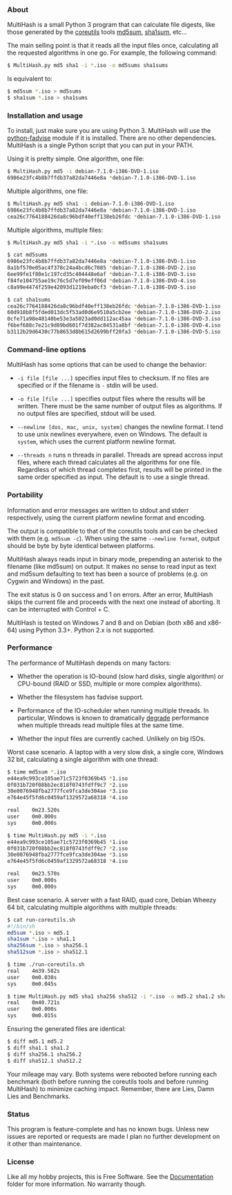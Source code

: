 
### About

MultiHash is a small Python 3 program that can calculate file digests,
like those generated by the [coreutils][] tools [md5sum][], [sha1sum][], etc...

The main selling point is that it reads all the input files once,
calculating all the requested algorithms in one go. For example,
the following command:

```bash
$ MultiHash.py md5 sha1 -i *.iso -o md5sums sha1sums
```

Is equivalent to:

```bash
$ md5sum *.iso > md5sums
$ sha1sum *.iso > sha1sums
```

[coreutils]: http://www.gnu.org/software/coreutils
[md5sum]: http://www.gnu.org/software/coreutils/manual/html_node/md5sum-invocation.html#md5sum-invocation
[sha1sum]: http://www.gnu.org/software/coreutils/manual/html_node/sha1sum-invocation.html#sha1sum-invocation

### Installation and usage

To install, just make sure you are using Python 3. MultiHash will use the
[python-fadvise][] module if it is installed. There are no other dependencies.
MultiHash is a single Python script that you can put in your PATH.

[python-fadvise]: https://github.com/lamby/python-fadvise

Using it is pretty simple. One algorithm, one file:

```bash
$ MultiHash.py md5 -i debian-7.1.0-i386-DVD-1.iso
6986e23fc4b8b7ffdb37a82da7446e8a *debian-7.1.0-i386-DVD-1.iso
```

Multiple algorithms, one file:

```bash
$ MultiHash.py md5 sha1 -i debian-7.1.0-i386-DVD-1.iso
6986e23fc4b8b7ffdb37a82da7446e8a *debian-7.1.0-i386-DVD-1.iso
cea26c7764188426da8c96bdf40eff138eb26fdc *debian-7.1.0-i386-DVD-1.iso
```

Multiple algorithms, multiple files:

```bash
$ MultiHash.py md5 sha1 -i *.iso -o md5sums sha1sums

$ cat md5sums
6986e23fc4b8b7ffdb37a82da7446e8a *debian-7.1.0-i386-DVD-1.iso
8a1bf570e05ac4f378c24a4bcd6c7085 *debian-7.1.0-i386-DVD-2.iso
6ee99fe1f80e1c197cd35c404448e6af *debian-7.1.0-i386-DVD-3.iso
f84fe104755ae19c76c5d7ef09eff06d *debian-7.1.0-i386-DVD-4.iso
c8a99e4474f259e42093d1219eba0cf3 *debian-7.1.0-i386-DVD-5.iso

$ cat sha1sums
cea26c7764188426da8c96bdf40eff138eb26fdc *debian-7.1.0-i386-DVD-1.iso
60d918b8f5fded013dc5f53ad0d6e9510a5cb2ee *debian-7.1.0-i386-DVD-2.iso
0cfe71a98e48140be53e3a5023ad0dd112ac45aa *debian-7.1.0-i386-DVD-3.iso
f6bef688c7e21c9d89bd601f7d382ac84531a8bf *debian-7.1.0-i386-DVD-4.iso
b3112b29d6430c77b8653d8b615d2699bff20fa3 *debian-7.1.0-i386-DVD-5.iso
```

### Command-line options

MultiHash has some options that can be used to change the behavior:

* `-i file [file ...]` specifies input files to checksum. If no files
  are specified or if the filename is `-` stdin will be used.

* `-o file [file ...]` specifies output files where the results will
  be written. There must be the same number of output files as algorithms.
  If no output files are specified, stdout will be used.

* `--newline [dos, mac, unix, system]` changes the newline format.
  I tend to use unix newlines everywhere, even on Windows. The default is
  `system`, which uses the current platform newline format.

* `--threads n` runs n threads in parallel. Threads are spread accross
  input files, where each thread calculates all the algorithms for one file.
  Regardless of which thread completes first, results will be printed in
  the same order specified as input. The default is to use a single thread.

### Portability

Information and error messages are written to stdout and stderr
respectively, using the current platform newline format and encoding.

The output is compatible to that of the coreutils tools and can be checked
with them (e.g. `md5sum -c`). When using the same `--newline format`, output
should be byte by byte identical between platforms.

MultiHash always reads input in binary mode, prepending an asterisk to the
filename (like md5sum) on output. It makes no sense to read input as text
and md5sum defaulting to text has been a source of problems (e.g. on Cygwin
and Windows) in the past.

The exit status is 0 on success and 1 on errors. After an error,
MultiHash skips the current file and proceeds with the next one
instead of aborting. It can be interrupted with Control + C.

MultiHash is tested on Windows 7 and 8 and on Debian (both x86 and x86-64)
using Python 3.3+. Python 2.x is not supported.

### Performance

The performance of MultiHash depends on many factors:

* Whether the operation is IO-bound (slow hard disks, single algorithm)
  or CPU-bound (RAID or SSD, multiple or more complex algorithms).

* Whether the filesystem has fadvise support.

* Performance of the IO-scheduler when running multiple threads. In
  particular, Windows is known to dramatically [degrade][] performance
  when multiple threads read multiple files at the same time.

* Whether the input files are currently cached. Unlikely on big ISOs.

[degrade]: http://stackoverflow.com/questions/9191/how-to-obtain-good-concurrent-read-performance-from-disk

Worst case scenario. A laptop with a very slow disk, a single core,
Windows 32 bit, calculating a single algorithm with one thread:

```bash
$ time md5sum *.iso
e44ea9c993ce105ae71c5723f0369b45 *1.iso
0f031b720f08bb2ec818f0743fdff9c7 *2.iso
30e0076948fba2777fce9fca3de304ae *3.iso
e764e45f5fd6c0459af1329572a68318 *4.iso

real    0m23.520s
user    0m0.000s
sys     0m0.000s

$ time MultiHash.py md5 -i *.iso
e44ea9c993ce105ae71c5723f0369b45 *1.iso
0f031b720f08bb2ec818f0743fdff9c7 *2.iso
30e0076948fba2777fce9fca3de304ae *3.iso
e764e45f5fd6c0459af1329572a68318 *4.iso

real    0m23.570s
user    0m0.000s
sys     0m0.000s
```

Best case scenario. A server with a fast RAID, quad core, Debian Wheezy 64 bit,
calculating multiple algorithms with multiple threads:

```bash
$ cat run-coreutils.sh
#!/bin/sh
md5sum *.iso > md5.1
sha1sum *.iso > sha1.1
sha256sum *.iso > sha256.1
sha512sum *.iso > sha512.1

$ time ./run-coreutils.sh
real    4m39.582s
user    0m0.030s
sys     0m0.045s

$ time MultiHash.py md5 sha1 sha256 sha512 -i *.iso -o md5.2 sha1.2 sha256.2 sha512.2 --threads 4
real    0m40.721s
user    0m0.000s
sys     0m0.015s
```

Ensuring the generated files are identical:

```bash
$ diff md5.1 md5.2
$ diff sha1.1 sha1.2
$ diff sha256.1 sha256.2
$ diff sha512.1 sha512.2
```

Your mileage may vary. Both systems were rebooted before running each benchmark
(both before running the coreutils tools and before running MultiHash) to minimize
caching impact. Remember, there are Lies, Damn Lies and Benchmarks.

### Status

This program is feature-complete and has no known bugs. Unless new issues
are reported or requests are made I plan no further development on it other
than maintenance.

### License

Like all my hobby projects, this is Free Software. See the [Documentation][] folder
for more information. No warranty though.


[Documentation]: https://github.com/Beluki/MultiHash/tree/master/Documentation


